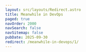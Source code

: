 ```yaml
---
layout: src/layouts/Redirect.astro
title: Meanwhile in DevOps
paged: true
navOrder: 2000
navSearch: false
navSitemap: false
pubDate: 2025-09-30
redirect: /meanwhile-in-devops/1/
---
```

